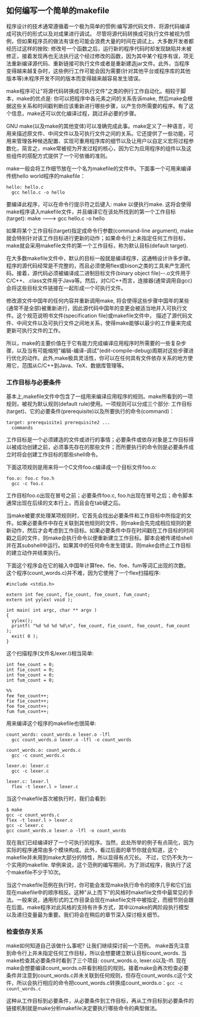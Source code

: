## 如何编写一个简单的makefile
  程序设计的技术通常遵循着一个极为简单的惯例:编写源代码文件、将源代码编译成可执行的形式以及对成果进行调试。 尽管将源代码转换成可执行文件被视为惯例，但如果程序员的做法有误也可能会浪费大量的时间在调试上。大多数开发者都经历过这样的挫败: 修改号一个函数之后，运行新的程序代码时却发现缺陷并未被修正，接着发现再也无法执行这个经过修改的函数，因为其中某个程序有误，项无法重新编译源代码、重新链接可执行文件或者是重新建造jar文件。此外，当程序变得越来越复杂时，这些例行工作可能会因为需要(针对其他平台或程序库的其他版本等)未程序开发不同的版本而变得越来越容易发生错误。
  
  make程序可让"将源代码转换成可执行文件"之类的例行工作自动化。相较于脚本，make的优点是: 你可以把程序中各元素之间的关系告诉make, 然后make会根据这些关系和时间戳判断应该重新进行哪些步骤，以产生你所需要的程序。有了这个信息，make还可以优化编译过程，跳过非必要的步骤。
  
  GNU make(以及make的其他变体)可以准确完成此事。make定义了一种语言，可用来描述原文件、中间文件以及可执行文件之间的关系。它还提供了一些功能，可用来管理各种候选配置、实现可重用程序库的细节以及让用户以自定义宏将过程参数化，简言之，make常被视为开发过程的核心，因为它为应用程序的组件以及这些组件的搭配方式提供了一个可依循的准则。
  
  make一般会将工作细节放在一个名为makefile的文件中。下面事一个可用来编译传统hello world程序的makefile：
```
hello: hello.c
  gcc hello.c -o hello
```
  要编译此程序，可以在命令行提示符之后键入: make 以便执行make. 这将会使得make程序读入makefile文件，并且编译它在该处所找到的第一个工作目标(target):
  make ---> gcc hello.c -o hello
  
  如果将某个工作目标(target)指定成命令行参数(command-line argument), make就会特别针对该工作目标进行更新的动作；如果命令行上未指定任何工作目标，make就会采用makefile文件的第一个工作目标，称为默认目标(default target).
  
  在大多数makefile文件中，默认的目标一般就是编译程序，这通畅设计许多步骤。程序的源代码经常是不完整的，而且必须使用flex或bison之类的工具来产生源代码。接着，源代码必须被编译成二进制目标文件(binary object file)--.o文件用于C/C++、.class文件用于Java等。然后，对C/C++而言，连接器(通常调用自gcc)会将这些目标文件链接在一起形成一个可执行文件。
  
  修改源文件中国年的任何内容并重新调用make, 将会使得这些步骤中国年的某些(通常不是全部)被重新进行，因此源代码中国年的变更会被适当地并入可执行文件。这个规范说明书文件(specification file)或makefile文件中， 描述了源代码文件、中间文件以及可执行文件之间地关系，使得make能够以最少的工作量来完成更新可执行文件的工作。
  
  所以，make的主要价值在于它有能力完成编译应用程序时所需要的一些复杂步骤，以及当有可能缩短"编辑-编译-调试"(edit-compile-debug)周期对这些步骤进行优化的动作。此外,make极具灵活性，你可以在任何具有文件依存关系的地方使用它，范围从C/C++到Java、TeX、数据库管理等。
  
### 工作目标与必要条件
  基本上,makefile文件中包含了一组用来编译应用程序的规则。make所看到的一项规则，被视为默认规则(default rule)使用。一项规则可以分成三个部分: 工作目标(target)、它的必要条件(prerequisite)以及所要执行的命令(command)：
```
target: prerequisite1 prerequisite2 ...
  commands
```

  工作目标是一个必须建造的文件或进行的事情；必要条件或依存对象是工作目标得以被成功创建之前，必须事先存在的那些文件；而所要执行的命令则是必要条件成立时将会创建工作目标的那些shell命令。
  
  下面这项规则是用来将一个C文件foo.c编译成一个目标文件foo.o:
```
foo.o: foo.c foo.h
  gcc -c foo.c
```
  工作目标foo.o出现在冒号之前；必要条件foo.c, foo.h出现在冒号之后；命令脚本通常出现在后续的文本行上，而且会在tab键之后。
  
  当make被要求处理某项规则时，它首先会找出必要条件和工作目标中所指定的文件。如果必要条件中存在关联到其他规则的文件，则make会先完成相应规则的更新动作，然后才会考虑到工作目标。如果必要条件中存在时间戳在工作目标的时间戳之后的文件，则make会执行命令以便重新建立工作目标。脚本会被传递给shell并在其subshell中运行。如果其中的任何命令发生错误，则make会终止工作目标的建立动作并结束执行。
  
  下面这个程序会在它的输入中国年计算fee、fie、foe、fum等词汇出现的次数。这个程序(count_words.c)并不难，因为它使用了一个flex扫描程序:
```
#include <stdio.h>

extern int fee_count, fie_count, foe_count, fum_count;
extern int yylex( void );

int main( int argc, char ** argv )
{
  yylex();
  printf( "%d %d %d %d\n", fee_count, fie_count, foe_count, fum_count );
  exit( 0 );
}
```
  这个扫描程序(文件名lexer.l)相当简单:
```
int fee_count = 0;
int fie_count = 0;
int foe_count = 0;
int fum_count = 0;

%%
fee fee_count++;
fie fie_count++;
foe foe_count++;
fum fum_count++;
```

  用来编译这个程序的makefile也很简单:
```
count_words: count_words.o lexer.o -lfl
  gcc count_words.o lexer.o -lfl -o count_words
  
count_words.o: count_words.c
  gcc -c count_words.c

lexer.o: lexer.c
  gcc -c lexer.c
  
lexer.c: lexer.l
  flex -t lexer.l > lexer.c
```
  当这个makefile首次被执行时，我们会看到:
```
$ make
gcc -c count_words.c
flex -t lexer.l > lexer.c
gcc -c lexer.c
gcc count_words.o lexer.o -lfl -o count_words
```

  现在我们已经编译好了一个可执行的程序。当然，此处所举的例子有点简化，因为实际的程序通常由多个模块构成。此外，看过后面的章节你就会知道，这个makefile并未用到make大部分的特性，所以显得有点冗长。 不过，它仍不失为一个实用的makefile. 举例来说，这个范例的编写期间，为了测试程序，我执行了这个makefile不少于10次。
  
  当这个makefile范例在执行时，你可能会发现make执行命令的顺序几乎和它们出现在makefile中的顺序相反。这种"从上而下"的风格时makefile文件中最常见的手法。一般来说，通用形式的工作目录会现在makefile文件中被指定，而细节则会跟在后面。make程序对此风格的支持有许多方式，其中以make的两阶段执行模型以及递归变量最为重要。我们将会在稍后的章节深入探讨相关细节。
  
### 检查依存关系
  make如何知道自己该做什么事呢? 让我们继续探讨前一个范例。
  make首先注意到命令行上并未指定任何工作目标，所以会想要建立默认目标count_words. 当make检查其必要条件时看到了三个项目: count_words.o, lexer.o以及-lfl. 现在make会想要编译count_words.o并看到相应的规则。接着make会再次检查必要条件并注意到count_words.c并未关联到任何规则，但存在count_words.c这个文件，所以会执行相应的命令把count_words.c转换成count_words.o：`gcc -c count_words.c`
  
  这种从工作目标到必要条件，从必要条件到工作目标，再从工作目标到必要条件的链接机制就是make分析makefile决定要执行哪些命令的典型做法。
  
  
